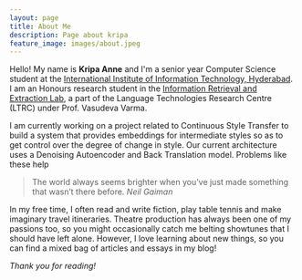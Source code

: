 ```yaml
---
layout: page
title: About Me
description: Page about kripa
feature_image: images/about.jpeg
---
```


Hello! My name is **Kripa Anne** and I'm a senior year Computer Science student at the [International Institute of Information Technology, Hyderabad](https://www.iiit.ac.in/). I am an Honours research student in the [Information Retrieval and Extraction Lab](https://irel.iiit.ac.in/), a part of the Language Technologies Research Centre (LTRC) under Prof. Vasudeva Varma. 

I am currently working on a project related to Continuous Style Transfer to build a system that provides embeddings for intermediate styles so as to get control over the degree of change in style. Our current architecture uses a Denoising Autoencoder and Back Translation model. Problems like these help  

>The world always seems brighter when you’ve just made something that wasn’t there before. <cite> Neil Gaiman</cite>

In my free time, I often read and write fiction, play table tennis and make imaginary travel itineraries. Theatre production has always been one of my passions too, so you might occasionally catch me belting showtunes that I should have left alone. However, I love learning about new things, so you can find a mixed bag of articles and essays in my blog!

*Thank you for reading!*
